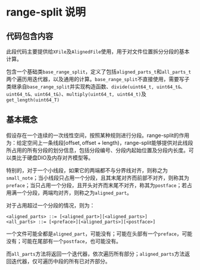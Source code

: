 <!--$$PHOTON_UNPUBLISHED_FILE$$-->
# range-split 说明

## 代码包含内容

此段代码主要提供给`XFile`及`AlignedFile`使用，用于对文件位置拆分分段的基本计算。

包含一个基础类`base_range_split`，定义了包括`aligned_parts_t`和`all_parts_t`两个遍历用迭代器，以及通用的计算。`base_range_split`不直接使用，需要写子类继承自`base_range_split`并实现构造函数、`divide(uint64_t, uint64_t&、uint64_t&、uint64_t&)`、`multiply(uint64_t, uint64_t)`及`get_length(uint64_T)`

## 基本概念

假设存在一个连续的一次线性空间，按照某种规则进行分段。range-split的作用为：给定空间上一条线段$[\mathrm{offset}, \mathrm{offset}+\mathrm{length})$，range-split能够提供对此线段所占用的所有分段的划分信息，包括分段编号、分段内起始位置及分段内长度。可以类比于硬盘DIO及内存对齐模型等。

特别的，对于一个小线段，如果它的两端都不与分界线对齐，则称之为`small_note`；当小线段只占用一个分段，且其末尾对齐而前部不对齐，则称其为`preface`；当只占用一个分段，且开头对齐而末尾不对齐，称其为`postface`；若占用满一个分段，两端均对齐，则称之为`aligned_part`。

对于占用超过一个分段的情况，则为：

```
<aligned_parts> ::= [<aligned_part>][<aligned_parts>]
<all_parts> ::= [<preface>][<aligned_parts>][<postface>]
```

一个文件可能全都是`aligned_part`，可能没有；可能在头部有一个`preface`，可能没有；可能在尾部有一个`postface`，也可能没有。

而`all_parts`方法将返回一个迭代器，依次遍历所有部分；`aligned_parts`方法返回迭代器，仅可遍历中段的所有已对齐部分。